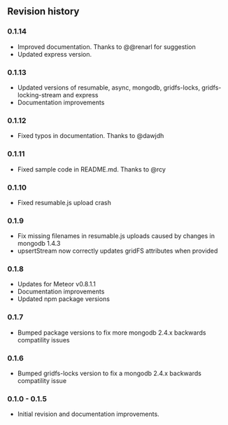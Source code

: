 ## Revision history

### 0.1.14

*    Improved documentation. Thanks to @@renarl for suggestion
*    Updated express version.

### 0.1.13

*    Updated versions of resumable, async, mongodb, gridfs-locks, gridfs-locking-stream and express
*    Documentation improvements

### 0.1.12

*    Fixed typos in documentation. Thanks to @dawjdh

### 0.1.11

*    Fixed sample code in README.md. Thanks to @rcy

### 0.1.10

*    Fixed resumable.js upload crash

### 0.1.9

*    Fix missing filenames in resumable.js uploads caused by changes in mongodb 1.4.3
*    upsertStream now correctly updates gridFS attributes when provided

### 0.1.8

*    Updates for Meteor v0.8.1.1
*    Documentation improvements
*    Updated npm package versions

### 0.1.7

*    Bumped package versions to fix more mongodb 2.4.x backwards compatility issues

### 0.1.6

*    Bumped gridfs-locks version to fix a mongodb 2.4.x backwards compatility issue

### 0.1.0 - 0.1.5

*    Initial revision and documentation improvements.
